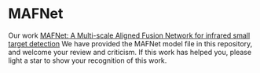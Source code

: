 # MAFNet
Our work [MAFNet: A Multi-scale Aligned Fusion Network for infrared small
target detection](#https://doi.org/10.1016/j.neucom.2025.129610)
We have provided the MAFNet model file in this repository, and welcome your review and criticism. If this work has helped you, please light a star to show your recognition of this work.
